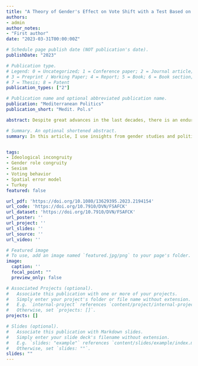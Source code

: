 ```yaml
---
title: "A Theory of Gender's Effect on Vote Shift with a Test Based on Turkish Elections"
authors:
- admin
author_notes:
- "First author"
date: "2023-03-31T00:00:00Z"

# Schedule page publish date (NOT publication's date).
publishDate: "2023"

# Publication type.
# Legend: 0 = Uncategorized; 1 = Conference paper; 2 = Journal article;
# 3 = Preprint / Working Paper; 4 = Report; 5 = Book; 6 = Book section;
# 7 = Thesis; 8 = Patent
publication_types: ["2"]

# Publication name and optional abbreviated publication name.
publication: "Mediterranean Politics"
publication_short: "Medit. Pol.s"

abstract: Despite great advances in the last decades, there is an enduring gender gap in a majority of the countries. Gender is prevalent in all aspects of life, and it is impossible to avoid gender roles. The choices regarding gender roles are threefold. Accept them, reject them, or have an ambivalent stand. When voters grow incongruous with their parties, they look for an alternative which is ideologically closer to them. However, evaluating this vote shift without the full effect of gender will provide an incomplete picture of electoral politics. I theorize that when voters are faced with female candidates or female party leaders, their assessment of gender roles will be a deciding factor for whether the intended vote shift will be realized. I apply this extended theory of ideological and gender role congruity to a high gender gap context, Turkey, utilizing district level electoral data. Taking into account the spatial dependence of factors that affect voting behaviour, I empirically demonstrate that for two ideologically opposing parties, the salience of gender politics through the ranking of female candidates on the closed-lists and presence of national female leadership affected their vote share in line with my theoretical expectations in the 2018 general election.

# Summary. An optional shortened abstract.
summary: In this article, I use insights from gender studies and political psychology to develop a new theory of gender's effect on vote shift and test it on Turkish elections.


tags:
- Ideological incongruity
- Gender role congruity
- Sexism
- Voting behavior
- Spatial error model
- Turkey
featured: false

url_pdf: 'https://doi.org/10.1080/13629395.2023.2194154'
url_code: 'https://doi.org/10.7910/DVN/FSAFCK'
url_dataset: 'https://doi.org/10.7910/DVN/FSAFCK'
url_poster: ''
url_project: ''
url_slides: ''
url_source: ''
url_video: ''

# Featured image
# To use, add an image named `featured.jpg/png` to your page's folder. 
image:
  caption: ''
  focal_point: ""
  preview_only: false

# Associated Projects (optional).
#   Associate this publication with one or more of your projects.
#   Simply enter your project's folder or file name without extension.
#   E.g. `internal-project` references `content/project/internal-project/index.md`.
#   Otherwise, set `projects: []`.
projects: []

# Slides (optional).
#   Associate this publication with Markdown slides.
#   Simply enter your slide deck's filename without extension.
#   E.g. `slides: "example"` references `content/slides/example/index.md`.
#   Otherwise, set `slides: ""`.
slides: ""
---
```

